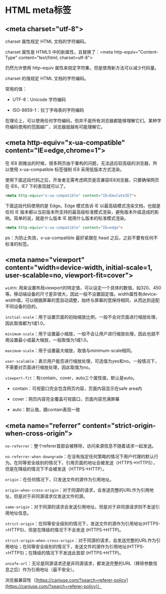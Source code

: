 # HTML meta标签

## &lt;meta charset="utf-8">

charset 属性规定 HTML 文档的字符编码。

charset 属性是 HTML5 中的新属性，且替换了：&lt;meta http-equiv="Content-Type" content="text/html; charset=utf-8">

仍然允许使用 http-equiv 属性来规定字符集，但是使用新方法可以减少代码量。

charset 的值规定 HTML 文档的字符编码。

常用的值：

- UTF-8：Unicode 字符编码

- ISO-8859-1：拉丁字母表的字符编码

在理论上，可以使用任何字符编码，但并不是所有浏览器都能够理解它们。某种字符编码使用的范围越广，浏览器就越有可能理解它。

## &lt;meta http-equiv="x-ua-compatible" content="IE=edge,chrome=1">

在 IE8 刚推出的时候，很多网页由于重构的问题，无法适应较高级的浏览器，所以使用 x-ua-compatible 标签强制 IE8 采用低版本方式渲染。

使用下面这段代码之后，开发者无需考虑网页是否兼容IE8浏览器，只要确保网页在 IE6，IE7 下的表现就可以了。

```html
<meta http-equiv="x-ua-compatible" content="IE=EmulateIE7">
```

下面这段代码使用的是 Edge。Edge 模式告诉 IE 以最高级模式渲染文档，也就是任何 IE 版本都以当前版本所支持的最高级标准模式渲染，避免版本升级造成的影响。简单的说，就是什么版本 IE 就用什么版本的标准模式渲染。

```html
<meta http-equiv="x-ua-compatible" content="IE=edge">
```

ps：为防止失效，x-ua-compatible 最好紧跟在 head 之后，之前不要有任何不标准的标签。

## &lt;meta name="viewport" content="width=device-width, initial-scale=1, user-scalable=no, viewport-fit=cover">

`width`: 用来设置布局viewport的特定值，可以设定一个具体的数值，如320、450等。移动端设备的尺寸差异很大，因此一般不设置固定值。width属性有device-width值，可以根据屏幕的宽自动调整，始终与屏幕的宽保持相同，从而达到适配不同设备的目的。

`initial-scale`：用于设置页面的初始缩放比例，一般不会对页面进行缩放处理，因此取值都为1或1.0。

`minimum-scale`：用于设置最小缩放，一般不会让用户进行缩放处理，因此也就不用设置最小或最大缩放，一般取值为1或1.0。

`maximum-scale`：用于设置最大缩放，取值与minimum-scale相同。

`user-scalable`：表示用户能否进行缩放处理，可选值为yes和no。一般情况下，不需要对页面进行缩放处理，因此取值为no。

`viewport-fit`：有contain，cover，auto三个属性值，默认是auto。

- contain：可视窗口完全包含网页内容，页面内容显示在safe area内

- cover：网页内容完全覆盖可视窗口，页面内容充满屏幕

- auto：默认值，跟contain表现一致

## &lt;meta name="referrer" content="strict-origin-when-cross-origin">

`no-referrer`：整个referer首部会被移除，访问来源信息不随着请求一起发送。

`no-referrer-when-downgrade`：在没有指定任何策略的情况下用户代理的默认行为。在同等安全级别的情况下，引用页面的地址会被发送（HTTPS->HTTPS），但是在降级的情况下不会被发送（HTTPS->HTTP）。

`origin`：在任何情况下，只发送文件的源作为引用地址。

`origin-when-cross-origin`：对于同源的请求，会发送完整的URL作为引用地址，但是对于非同源请求仅发送文件的源。

`same-origin`：对于同源的请求会发送引用地址，但是对于非同源请求则不发送引用地址信息。

`strict-origin`：在同等安全级别的情况下，发送文件的源作为引用地址(HTTPS->HTTPS)，但是在降级的情况下不会发送 (HTTPS->HTTP)。

`strict-origin-when-cross-origin`：对于同源的请求，会发送完整的URL作为引用地址；在同等安全级别的情况下，发送文件的源作为引用地址(HTTPS->HTTPS)；在降级的情况下不发送此首部 (HTTPS->HTTP)。

`unsafe-url`：无论是同源请求还是非同源请求，都发送完整的URL（移除参数信息之后）作为引用地址（最不安全）。

浏览器兼容性（[https://caniuse.com/?search=referer-policy](https://caniuse.com/?search=referer-policy)）

